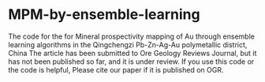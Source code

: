 # MPM-by-ensemble-learning

The code for the for Mineral prospectivity mapping of Au through ensemble learning algorithms in the Qingchengzi Pb-Zn-Ag-Au polymetallic district, China
The article has been submitted to Ore Geology Reviews Journal, but it has not been published so far, and it is under review.
If you use this code or the code is helpful, Please cite our paper if it is published on OGR.
